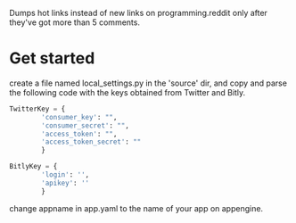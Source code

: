 Dumps hot links instead of new links on programming.reddit only after they've got more than 5 comments.

Get started
===========

create a file named local_settings.py in the 'source' dir, and copy and parse the following code with the keys obtained from Twitter and Bitly.

```python
TwitterKey = {
        'consumer_key': "",
        'consumer_secret': "",
        'access_token': "",
        'access_token_secret': ""
        }

BitlyKey = {
        'login': '',
        'apikey': ''
        }

```

change appname in app.yaml to the name of your app on appengine.
